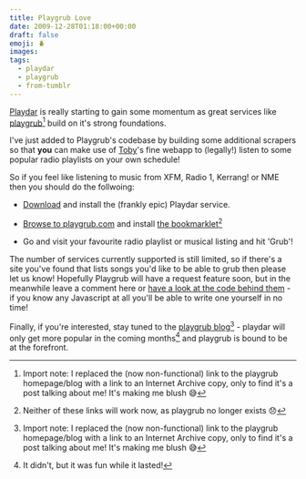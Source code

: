 ```yaml
---
title: Playgrub Love
date: 2009-12-28T01:18:00+00:00
draft: false
emoji: 🪲
images:
tags:
  - playdar
  - playgrub
  - from-tumblr
---
```

[Playdar](https://playdar.org) is really starting to gain some momentum as great services like [playgrub](https://web.archive.org/web/20100824050755/http://playgrub.posterous.com/new-supported-sites)[^1] build on it's strong foundations.

I've just added to Playgrub's codebase by building some additional scrapers so that **you** can make use of [Toby](https://github.com/toby)'s fine webapp to (legally!) listen to some popular radio playlists on your own schedule!

So if you feel like listening to music from XFM, Radio 1, Kerrang! or NME then you should do the follwoing:

* [Download](https://playdar.org/download) and install the (frankly epic) Playdar service.

* [Browse to playgrub.com](http://web.archive.org/web/20091102074333/http://www.playgrub.com/) and install [the bookmarklet](javascript:(function(){%20host='http://www.playgrub.com/js/';%20_my_script=document.createElement('SCRIPT');%20_my_script.type='text/javascript';%20_my_script.src=host+'playgrub_bookmarklet.js?';%20document.getElementsByTagName('head')[0].appendChild(_my_script);%20})(); "This bookmarklet good as of 2009-12-28")[^2]

* Go and visit your favourite radio playlist or musical listing and hit 'Grub'!

The number of services currently supported is still limited, so if there's a site you've found that lists songs you'd like to be able to grub then please let us know! Hopefully Playgrub will have a request feature soon, but in the meanwhile leave a comment here or [have a look at the code behind them](https://github.com/toby/playgrub/tree/master/scrapers/) - if you know any Javascript at all you'll be able to write one yourself in no time!

Finally, if you're interested, stay tuned to the [playgrub blog](https://web.archive.org/web/20100824050755/http://playgrub.posterous.com/new-supported-sites)[^1] - playdar will only get more popular in the coming months[^3] and playgrub is bound to be at the forefront.

[^1]: Import note: I replaced the (now non-functional) link to the playgrub homepage/blog with a link to an Internet Archive copy, only to find it's a post talking about me! It's making me blush 😅
[^2]: Neither of these links will work now, as playgrub no longer exists 😞
[^3]: It didn't, but it was fun while it lasted!
